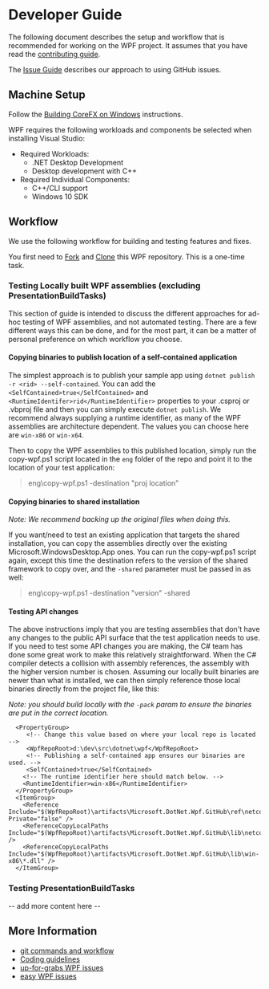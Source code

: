 # Developer Guide

The following document describes the setup and workflow that is recommended for working on the WPF project. It assumes that you have read the [contributing guide](contributing.md).

The [Issue Guide](issue-guide.md) describes our approach to using GitHub issues.

## Machine Setup

Follow the [Building CoreFX on Windows](https://github.com/dotnet/corefx/blob/master/Documentation/building/windows-instructions.md) instructions.

WPF requires the following workloads and  components be selected when installing Visual Studio:

* Required Workloads:
  * .NET Desktop Development
  * Desktop development with C++
* Required Individual Components:
  * C++/CLI support
  * Windows 10 SDK

## Workflow

We use the following workflow for building and testing features and fixes.

You first need to [Fork](https://github.com/dotnet/corefx/wiki/Checking-out-the-code-repository#fork-the-repository) and [Clone](https://github.com/dotnet/corefx/wiki/Checking-out-the-code-repository#clone-the-repository) this WPF repository. This is a one-time task.

### Testing Locally built WPF assemblies (excluding PresentationBuildTasks)
This section of guide is intended to discuss the different approaches for ad-hoc testing of WPF assemblies,
and not automated testing. There are a few different ways this can be done, and for the most part,
it can be a matter of personal preference on which workflow you choose.

#### Copying binaries to publish location of a self-contained application
The simplest approach is to publish your sample app using `dotnet publish -r <rid> --self-contained`.
You can add the `<SelfContained>true</SelfContained>` and `<RuntimeIdentifer>rid</RuntimeIdentifier>`
properties to your .csproj or .vbproj file and then you can simply execute `dotnet publish`.
We recommend always supplying a runtime identifier, as many of the WPF assemblies are architecture dependent.
The values you can choose here are `win-x86` or `win-x64`.

Then to copy the WPF assemblies to this published location, simply run the copy-wpf.ps1 script
located in the `eng` folder of the repo and point it to the location of your test application:
> eng\copy-wpf.ps1 -destination "proj location"

#### Copying binaries to shared installation
*Note: We recommend backing up the original files when doing this.*

If you want/need to test an existing application that targets the shared installation, you can copy
the assemblies directly over the existing Microsoft.WindowsDesktop.App ones.
You can run the copy-wpf.ps1 script again, except this time the destination refers to the version 
of the shared framework to copy over, and the `-shared` parameter must be passed in as well:
> eng\copy-wpf.ps1 -destination "version" -shared  

#### Testing API changes 
The above instructions imply that you are testing assemblies that don't have any changes to the
public API surface that the test application needs to use. If you need to test some API changes
you are making, the C# team has done some great work to make this relatively straightforward.
When the C# compiler detects a collision with assembly references, the assembly with the
higher version number is chosen. Assuming our locally built binaries are newer than what is
installed, we can then simply reference those local binaries directly from the project file, like this:

*Note: you should build locally with the `-pack` param to ensure the binaries are put in the correct location.* 

```
  <PropertyGroup>
     <!-- Change this value based on where your local repo is located -->
     <WpfRepoRoot>d:\dev\src\dotnet\wpf</WpfRepoRoot>
     <!-- Publishing a self-contained app ensures our binaries are used. -->
     <SelfContained>true</SelfContained>
    <!-- The runtime identifier here should match below. -->
    <RuntimeIdentifier>win-x86</RuntimeIdentifier>
  </PropertyGroup>
  <ItemGroup>
    <Reference Include="$(WpfRepoRoot)\artifacts\Microsoft.DotNet.Wpf.GitHub\ref\netcoreapp3.0\*.dll" Private="false" />
    <ReferenceCopyLocalPaths Include="$(WpfRepoRoot)\artifacts\Microsoft.DotNet.Wpf.GitHub\lib\netcoreapp3.0\*.dll" />
    <ReferenceCopyLocalPaths Include="$(WpfRepoRoot)\artifacts\Microsoft.DotNet.Wpf.GitHub\lib\win-x86\*.dll" />
  </ItemGroup>
```

### Testing PresentationBuildTasks
-- add more content here --

## More Information

* [git commands and workflow](https://github.com/dotnet/corefx/wiki/git-reference)
* [Coding guidelines](https://github.com/dotnet/corefx/tree/master/Documentation#coding-guidelines)
* [up-for-grabs WPF issues](https://github.com/dotnet/wpf/issues?q=is%3Aopen+is%3Aissue+label%3Aup-for-grabs)
* [easy WPF issues](https://github.com/dotnet/wpf/issues?utf8=%E2%9C%93&q=is%3Aopen+is%3Aissue+label%3Aeasy)
